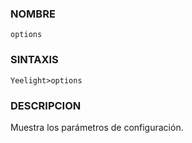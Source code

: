 ### NOMBRE
    options

### SINTAXIS
```shell    
Yeelight>options
```

### DESCRIPCION
Muestra los parámetros de configuración.